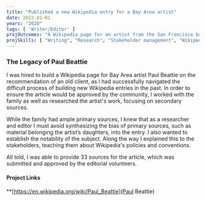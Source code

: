 ```yaml
---
title: "Published a new Wikipedia entry for a Bay Area artist"
date: 2022-01-01
years: "2020"
tags: [ 'Writer/Editor' ]
projOutcomes: "A Wikipedia page for an artist from the San Francisco bay Area, commissioned by his family and approved by the arts community editors with secondary source research from reliable sources."
projSkills: [ "Writing", "Research", "Stakeholder management", "Wikipedia" ]
---
```


### The Legacy of Paul Beattie

I was hired to build a Wikipedia page for Bay Area artist Paul Beattie on the recommendation of an old client, as I had successfully navigated the difficult process of building new Wikipedia entries in the past. In order to ensure the article would be approved by the community, I worked with the family as well as researched the artist's work, focusing on secondary sources. 

While the family had ample primary sources, I knew that as a researcher and editor I must avoid synthesizing the bias of primary sources, such as material belonging the artist&rsquo;s daughters, into the entry. I also wanted to establish the notability of the subject. Along the way I explained this to the stakeholders, teaching them about Wikipedia's policies and conventions.

All told, I was able to provide 33 sources for the article, which was submitted and approved by the editorial volunteers. 

#### Project Links

**[https://en.wikipedia.org/wiki/Paul_Beattie](Paul Beattie)